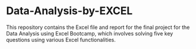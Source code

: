 # Data-Analysis-by-EXCEL
This repository contains the Excel file and report  for the final project for the Data Analysis using Excel Bootcamp, which involves solving five key questions using various Excel functionalities. 
